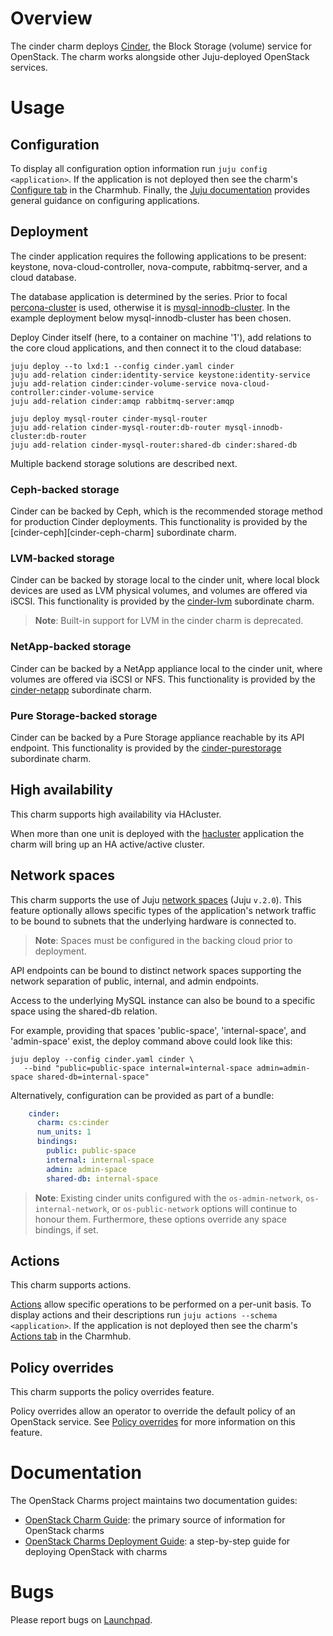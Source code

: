 # Overview

The cinder charm deploys [Cinder][upstream-cinder], the Block Storage (volume)
service for OpenStack. The charm works alongside other Juju-deployed OpenStack
services.

# Usage

## Configuration

To display all configuration option information run `juju config
<application>`. If the application is not deployed then see the charm's
[Configure tab][cinder-configure] in the Charmhub. Finally, the [Juju
documentation][juju-docs-config-apps] provides general guidance on configuring
applications.

## Deployment

The cinder application requires the following applications to be present:
keystone, nova-cloud-controller, nova-compute, rabbitmq-server, and a cloud
database.

The database application is determined by the series. Prior to focal
[percona-cluster][percona-cluster-charm] is used, otherwise it is
[mysql-innodb-cluster][mysql-innodb-cluster-charm]. In the example deployment
below mysql-innodb-cluster has been chosen.

Deploy Cinder itself (here, to a container on machine '1'), add relations to
the core cloud applications, and then connect it to the cloud database:

    juju deploy --to lxd:1 --config cinder.yaml cinder
    juju add-relation cinder:identity-service keystone:identity-service
    juju add-relation cinder:cinder-volume-service nova-cloud-controller:cinder-volume-service
    juju add-relation cinder:amqp rabbitmq-server:amqp

    juju deploy mysql-router cinder-mysql-router
    juju add-relation cinder-mysql-router:db-router mysql-innodb-cluster:db-router
    juju add-relation cinder-mysql-router:shared-db cinder:shared-db

Multiple backend storage solutions are described next.

### Ceph-backed storage

Cinder can be backed by Ceph, which is the recommended storage method for
production Cinder deployments. This functionality is provided by the
[cinder-ceph][cinder-ceph-charm] subordinate charm.

### LVM-backed storage

Cinder can be backed by storage local to the cinder unit, where local block
devices are used as LVM physical volumes, and volumes are offered via iSCSI.
This functionality is provided by the [cinder-lvm][cinder-lvm-charm]
subordinate charm.

> **Note**: Built-in support for LVM in the cinder charm is deprecated.

### NetApp-backed storage

Cinder can be backed by a NetApp appliance local to the cinder unit, where
volumes are offered via iSCSI or NFS. This functionality is provided by the
[cinder-netapp][cinder-netapp-charm] subordinate charm.

### Pure Storage-backed storage

Cinder can be backed by a Pure Storage appliance reachable by its API endpoint.
This functionality is provided by the
[cinder-purestorage][cinder-purestorage-charm] subordinate charm.

## High availability

This charm supports high availability via HAcluster.

When more than one unit is deployed with the [hacluster][hacluster-charm]
application the charm will bring up an HA active/active cluster.

## Network spaces

This charm supports the use of Juju [network spaces][juju-docs-spaces] (Juju
`v.2.0`). This feature optionally allows specific types of the application's
network traffic to be bound to subnets that the underlying hardware is
connected to.

> **Note**: Spaces must be configured in the backing cloud prior to deployment.

API endpoints can be bound to distinct network spaces supporting the network
separation of public, internal, and admin endpoints.

Access to the underlying MySQL instance can also be bound to a specific space
using the shared-db relation.

For example, providing that spaces 'public-space', 'internal-space', and
'admin-space' exist, the deploy command above could look like this:

    juju deploy --config cinder.yaml cinder \
       --bind "public=public-space internal=internal-space admin=admin-space shared-db=internal-space"

Alternatively, configuration can be provided as part of a bundle:

```yaml
    cinder:
      charm: cs:cinder
      num_units: 1
      bindings:
        public: public-space
        internal: internal-space
        admin: admin-space
        shared-db: internal-space
```

> **Note**: Existing cinder units configured with the `os-admin-network`,
  `os-internal-network`, or `os-public-network` options will continue to honour
  them. Furthermore, these options override any space bindings, if set.

## Actions

This charm supports actions.

[Actions][juju-docs-actions] allow specific operations to be performed on a
per-unit basis. To display actions and their descriptions run `juju actions
--schema <application>`. If the application is not deployed then see the
charm's [Actions tab][cinder-actions] in the Charmhub.

## Policy overrides

This charm supports the policy overrides feature.

Policy overrides allow an operator to override the default policy of an
OpenStack service. See [Policy overrides][cg-policy-overrides] for more
information on this feature.

# Documentation

The OpenStack Charms project maintains two documentation guides:

* [OpenStack Charm Guide][cg]: the primary source of information for
  OpenStack charms
* [OpenStack Charms Deployment Guide][cdg]: a step-by-step guide for
  deploying OpenStack with charms

# Bugs

Please report bugs on [Launchpad][cinder-filebug].

<!-- LINKS -->

[cg]: https://docs.openstack.org/charm-guide
[cdg]: https://docs.openstack.org/project-deploy-guide/charm-deployment-guide
[cg-policy-overrides]: https://docs.openstack.org/charm-guide/latest/admin/policy-overrides.html
[juju-docs-spaces]: https://juju.is/docs/olm/network-spaces
[juju-docs-actions]: https://juju.is/docs/olm/working-with-actions
[cinder-actions]: https://charmhub.io/cinder/actions
[juju-docs-config-apps]: https://juju.is/docs/olm/configure-an-application
[cinder-configure]: https://charmhub.io/cinder/configure
[cinder-filebug]: https://bugs.launchpad.net/charm-cinder/+filebug
[lp-bug-1862392]: https://bugs.launchpad.net/charm-cinder/+bug/1862392
[hacluster-charm]: https://charmhub.io/hacluster
[cinder-lvm-charm]: https://charmhub.io/cinder-lvm
[cinder-netapp-charm]: https://charmhub.io/cinder-netapp
[cinder-purestorage-charm]: https://charmhub.io/cinder-purestorage
[percona-cluster-charm]: https://charmhub.io/percona-cluster
[mysql-innodb-cluster-charm]: https://charmhub.io/mysql-innodb-cluster
[upstream-cinder]: https://docs.openstack.org/cinder/latest/
[juju-docs-config-apps]: https://juju.is/docs/configuring-applications
[wiki-uca]: https://wiki.ubuntu.com/OpenStack/CloudArchive
